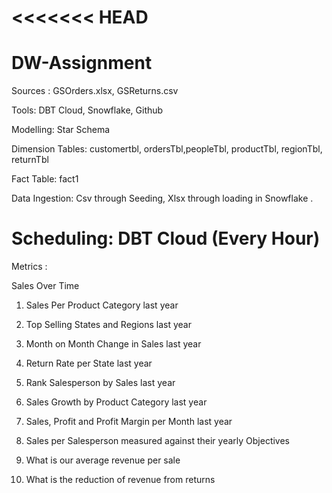 <<<<<<< HEAD
=======
# DW-Assignment

Sources : GSOrders.xlsx, GSReturns.csv

Tools: DBT Cloud, Snowflake, Github

Modelling: Star Schema

Dimension Tables: customertbl, ordersTbl,peopleTbl, productTbl, regionTbl, returnTbl

Fact Table: fact1

Data Ingestion: Csv through Seeding, Xlsx through loading in Snowflake .

Scheduling: DBT Cloud (Every Hour)
=======
Metrics : 

Sales Over Time​

1) Sales Per Product Category last year​

2) Top Selling States and Regions last year​

3) Month on Month Change in Sales last year​

4) Return Rate per State last year​

5) Rank Salesperson by Sales last year​

6) Sales Growth by Product Category last year​

7) Sales, Profit and Profit Margin per Month last year​

8) Sales per Salesperson measured against their yearly Objectives​

9) What is our average revenue per sale​

10) What is the reduction of revenue from returns​

